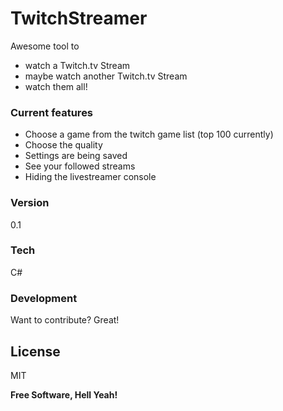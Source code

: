 # TwitchStreamer

Awesome tool to

  - watch a Twitch.tv Stream
  - maybe watch another Twitch.tv Stream
  - watch them all!

### Current features

  - Choose a game from the twitch game list (top 100 currently)
  - Choose the quality
  - Settings are being saved
  - See your followed streams
  - Hiding the livestreamer console

### Version
0.1

### Tech

C#

### Development

Want to contribute? Great!

License
----

MIT


**Free Software, Hell Yeah!**
